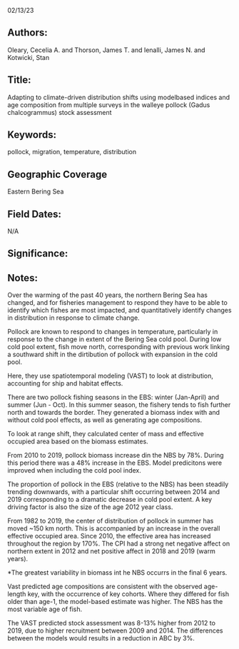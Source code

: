 02/13/23
## Authors:
Oleary, Cecelia A. and Thorson, James T. and Ienalli, James N. and Kotwicki, Stan
## Title:
Adapting to climate-driven distribution shifts using modelbased indices and age composition from multiple surveys in the walleye pollock (Gadus chalcogrammus) stock assessment
## Keywords:
pollock, migration, temperature, distribution
## Geographic Coverage
Eastern Bering Sea
## Field Dates:
N/A
## Significance:

## Notes:
Over the warming of the past 40 years, the northern Bering Sea has changed, and for fisheries management to respond they have to be able to identify which fishes are most impacted, and quantitatively identify changes in distribution in response to climate change.

Pollock are known to respond to changes in temperature, particularly in response to the change in extent of the Bering Sea cold pool. During low cold pool extent, fish move north, corresponding with previous work linking a southward shift in the dirtibution of pollock with expansion in the cold pool. 

Here, they use spatiotemporal modeling (VAST) to look at distribution, accounting for ship and habitat effects.

There are two pollock fishing seasons in the EBS: winter (Jan-April) and summer (Jun - Oct). In this summer season, the fishery tends to fish further north and towards the border. They generated a biomass index with and without cold pool effects, as well as generating age compositions.

To look at range shift, they calculated center of mass and effective occupied area based on the biomass estimates.

From 2010 to 2019, pollock biomass increase din the NBS by 78%. During this period there was a 48% increase in the EBS. Model predicitons were improved when including the cold pool index. 

The proportion of pollock in the EBS (relative to the NBS) has been steadily trending downwards, with a particular shift occurring between 2014 and 2019 corresponding to a dramatic decrease in cold pool extent. A key driving factor is also the size of the age 2012 year class.

From 1982 to 2019, the center  of distribution of pollock in summer has moved ~150 km north. This is accompanied by an increase in the overall effective occupied area. Since 2010, the effective area has increased throughout the region by 170%. The CPI had a strong net negative affect on northern extent in 2012 and net positive affect in 2018 and 2019 (warm years). 

*The greatest variability in biomass int he NBS occurrs in the final 6 years.

Vast predicted age compositions are consistent with the observed age-length key, with the occurrence of key cohorts. Where they differed for fish older than age-1, the model-based estimate was higher. The NBS has the most variable age of fish.

The VAST predicted stock assessment was 8-13% higher from 2012 to 2019, due to higher recruitment between 2009 and 2014. The differences between the models would results in a reduction in ABC by 3%.
